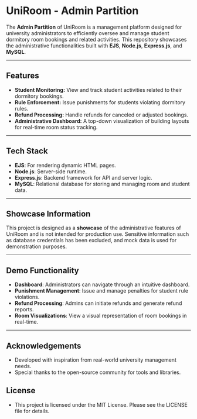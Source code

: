 # UniRoom - Admin Partition

The **Admin Partition** of UniRoom is a management platform designed for university administrators to efficiently oversee and manage student dormitory room bookings and related activities. This repository showcases the administrative functionalities built with **EJS**, **Node.js**, **Express.js**, and **MySQL**.

---

## Features

- **Student Monitoring:** View and track student activities related to their dormitory bookings.
- **Rule Enforcement:** Issue punishments for students violating dormitory rules.
- **Refund Processing:** Handle refunds for canceled or adjusted bookings.
- **Administrative Dashboard:** A top-down visualization of building layouts for real-time room status tracking.

---

## Tech Stack

- **EJS**: For rendering dynamic HTML pages.
- **Node.js**: Server-side runtime.
- **Express.js**: Backend framework for API and server logic.
- **MySQL**: Relational database for storing and managing room and student data.

---

## Showcase Information

This project is designed as a **showcase** of the administrative features of UniRoom and is not intended for production use. Sensitive information such as database credentials has been excluded, and mock data is used for demonstration purposes.

---

## Demo Functionality

- **Dashboard**: Administrators can navigate through an intuitive dashboard.
- **Punishment Management**: Issue and manage penalties for student rule violations.
- **Refund Processing**: Admins can initiate refunds and generate refund reports.
- **Room Visualizations**: View a visual representation of room bookings in real-time.

---

## Acknowledgements

- Developed with inspiration from real-world university management needs.
- Special thanks to the open-source community for tools and libraries.

## License

- This project is licensed under the MIT License. Please see the LICENSE file for details.
